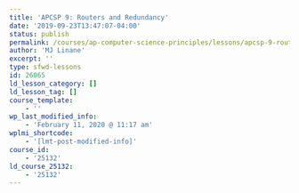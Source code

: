 ```yaml
---
title: 'APCSP 9: Routers and Redundancy'
date: '2019-09-23T13:47:07-04:00'
status: publish
permalink: /courses/ap-computer-science-principles/lessons/apcsp-9-routers-and-redundancy
author: 'MJ Linane'
excerpt: ''
type: sfwd-lessons
id: 26065
ld_lesson_category: []
ld_lesson_tag: []
course_template:
    - ''
wp_last_modified_info:
    - 'February 11, 2020 @ 11:17 am'
wplmi_shortcode:
    - '[lmt-post-modified-info]'
course_id:
    - '25132'
ld_course_25132:
    - '25132'
---
```

<!DOCTYPE html PUBLIC "-//W3C//DTD HTML 4.0 Transitional//EN" "http://www.w3.org/TR/REC-html40/loose.dtd">
<?xml encoding="UTF-8">
